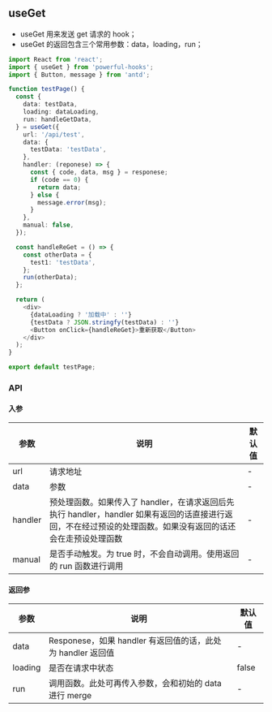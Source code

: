 ## useGet

- useGet 用来发送 get 请求的 hook；
- useGet 的返回包含三个常用参数：data，loading，run；

```ts
import React from 'react';
import { useGet } from 'powerful-hooks';
import { Button, message } from 'antd';

function testPage() {
  const {
    data: testData,
    loading: dataLoading,
    run: handleGetData,
  } = useGet({
    url: '/api/test',
    data: {
      testData: 'testData',
    },
    handler: (reponese) => {
      const { code, data, msg } = responese;
      if (code == 0) {
        return data;
      } else {
        message.error(msg);
      }
    },
    manual: false,
  });

  const handleReGet = () => {
    const otherData = {
      test1: 'testData',
    };
    run(otherData);
  };

  return (
    <div>
      {dataLoading ? '加载中' : ''}
      {testData ? JSON.stringfy(testData) : ''}
      <Button onClick={handleReGet}>重新获取</Button>
    </div>
  );
}

export default testPage;
```

### API

#### 入参

| 参数 | 说明 | 默认值 |
| --- | --- | --- |
| url | 请求地址 | - |
| data | 参数 | - |
| handler | 预处理函数。如果传入了 handler，在请求返回后先执行 handler，handler 如果有返回的话直接进行返回，不在经过预设的处理函数。如果没有返回的话还会在走预设处理函数 | - |
| manual | 是否手动触发。为 true 时，不会自动调用。使用返回的 run 函数进行调用 | - |

#### 返回参

| 参数    | 说明                                                        | 默认值 |
| ------- | ----------------------------------------------------------- | ------ |
| data    | Responese，如果 handler 有返回值的话，此处为 handler 返回值 | -      |
| loading | 是否在请求中状态                                            | false  |
| run     | 调用函数。此处可再传入参数，会和初始的 data 进行 merge      | -      |
